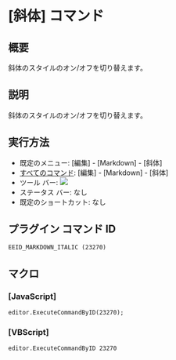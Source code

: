 # \[斜体\] コマンド

## 概要

斜体のスタイルのオン/オフを切り替えます。

## 説明

斜体のスタイルのオン/オフを切り替えます。

## 実行方法

- 既定のメニュー: \[編集\] \- \[Markdown\] \- \[斜体\]
- [すべてのコマンド](../../glossary/allcommands): \[編集\] \- \[Markdown\] \- \[斜体\]
- ツール バー: ![](../../images/italic..png)
- ステータス バー: なし
- 既定のショートカット: なし

## プラグイン コマンド ID

```
EEID_MARKDOWN_ITALIC (23270)
```

## マクロ

### \[JavaScript\]

```
editor.ExecuteCommandByID(23270);
```

### \[VBScript\]

```
editor.ExecuteCommandByID 23270
```
